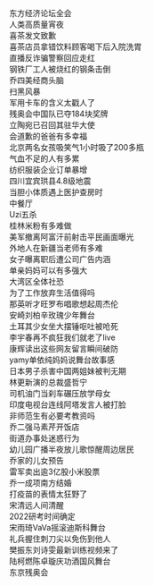 东方经济论坛全会  
人类高质量宵夜  
喜茶发文致歉  
喜茶店员拿错饮料顾客喝下后入院洗胃  
直播反诈骗警察回应走红  
钢铁厂工人被烧红的钢条击倒  
乔四美经商头脑  
扫黑风暴  
军用卡车的含义太戳人了  
残奥会中国队已夺184块奖牌  
立陶宛已召回其驻华大使  
会道歉的爸爸有多幸福  
北京两名女孩吸笑气1小时吸了200多瓶  
气血不足的人有多累  
纺织服装企业订单暴增  
四川宜宾珙县4.8级地震  
当胆小体质遇上医护查房时  
中餐厅  
Uzi五杀  
桂林米粉有多难做  
美军撤离阿富汗前射击平民画面曝光  
外地人在新疆当老师有多难  
女子曝离职后遭公司广告内涵  
单亲妈妈可以有多强大  
大湾区全体社恐  
为了工作放弃生活值得吗  
那英听才旺罗布唱歌想起周杰伦  
安崎刘柏辛玫瑰少年舞台  
土耳其少女坐大摆锤呕吐被呛死  
李宇春再不疯狂我们就老了live  
康辉读出这些网友留言瞬间破防  
yamy单依纯妈妈说舞台故事感  
日本男子杀害中国两姐妹被判无期  
林更新演的总裁盛哲宁  
司机油门当刹车碾压放学母女  
印度电视台连线阿塔发言人被打脸  
非师范生有必要考教资吗  
乔二强马素芹开饭店  
街道办事处迷惑行为  
幼儿园广播半夜放儿歌惊醒周边居民  
乔家的儿女预告  
雷军卖出逾3亿股小米股票  
乔一成项南方结婚  
打疫苗的表情太狂野了  
宋清远人间清醒  
2022研考时间确定  
宋雨琦VaVa摇滚迪斯科舞台  
礼兵握住刺刀尖以免伤到他人  
樊振东刘诗雯最新训练视频来了  
陆柯燃陈卓璇庆功酒国风舞台  
东京残奥会  
